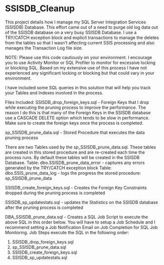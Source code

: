 # SSISDB_Cleanup

This project details how I manage my SQL Server Integration Services (SSISDB) Database.  This effort came out of a need to purge old log data out of the SSISDB database on a very busy SSISDB Database.  I use a TRY/CATCH exception block and explicit transactions to manage the deletes from the tables so that I wasn't affecting current SSIS processing and also manages the Transaction Log file size.   

NOTE:  Please use this code cautiously on your environment.  I encourage you to use Activity Monitor or SQL Profiler to monitor for excessive locking or blocking SQL.  Based on my extensive use of this process I have not experienced any significant locking or blocking but that could vary in your environment.

I have included some SQL queries in this solution that will help you track your Tables and Indexes involved in the process.

Files Included:
SSISDB_drop_foreign_keys.sql - Foreign Keys that I drop while executing the pruning process to improve the performance.  The reason I do this is that many of the Foreign Keys in the SSISDB database use a CASCADE DELETE option which tends to be slow in performance.   Make sure to create the foreign keys once the process is completed.  

sp_SSISDB_prune_data.sql - Stored Procedure that executes the data pruning process

There are two Tables used by the sp_SSISDB_prune_data.sql.  These tables are created in this stored procedure and are re-created each time the process runs.  By default these tables will be created in the SSISDB Database.
Table: dbo.SSISDB_prune_data_error - captures any errors generated by the TRY/CATCH exception block
Table: dbo.SSIS_prune_data_log - logs the progress the stored procedure: sp_SSISDB_prune_data

SSISDB_create_foreign_keys.sql - Creates the Foreign Key Constraints dropped during the pruning process is completed

SSISDB_sp_updatestats.sql - updates the Statistics on the SSISDB database after the pruning process is completed


DBA_SSISDB_prune_data.sql - Creates a SQL Job Script to execute the above SQL in this order below.  You will have to setup a Job Schedule and I recommend setting a Job Notification Email on Job Completion for SQL Job Monitoring.
Job Steps execute the SQL in the following order:
1. SSISDB_drop_foreign_keys.sql
2. sp_SSISDB_prune_data.sql
3. SSISDB_create_foreign_keys.sql
4. SSISDB_sp_updatestats.sql
